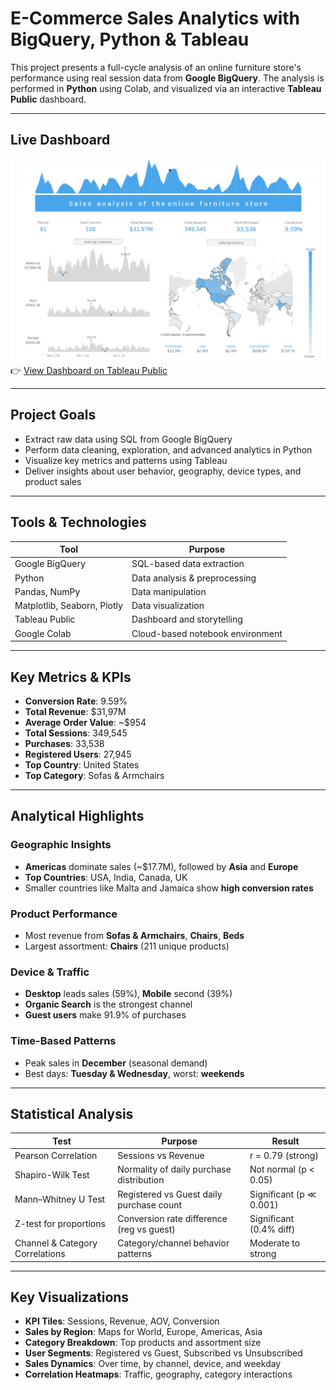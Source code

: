 #  E-Commerce Sales Analytics with BigQuery, Python & Tableau

This project presents a full-cycle analysis of an online furniture store's performance using real session data from **Google BigQuery**. The analysis is performed in **Python** using Colab, and visualized via an interactive **Tableau Public** dashboard.

---

## Live Dashboard
![Dashboard](Dashboard_s_a.png)
👉 [View Dashboard on Tableau Public](https://public.tableau.com/app/profile/oksana.sitalova/viz/Project_17484593647600/Dashboard1)

---

##  Project Goals

- Extract raw data using SQL from Google BigQuery
- Perform data cleaning, exploration, and advanced analytics in Python
- Visualize key metrics and patterns using Tableau
- Deliver insights about user behavior, geography, device types, and product sales

---

## Tools & Technologies

| Tool             | Purpose                              |
|------------------|--------------------------------------|
| Google BigQuery  | SQL-based data extraction            |
| Python           | Data analysis & preprocessing        |
| Pandas, NumPy    | Data manipulation                    |
| Matplotlib, Seaborn, Plotly | Data visualization       |
| Tableau Public   | Dashboard and storytelling           |
| Google Colab     | Cloud-based notebook environment     |

---

## Key Metrics & KPIs

- **Conversion Rate**: 9.59%
- **Total Revenue**: $31,97M
- **Average Order Value**: ~$954
- **Total Sessions**: 349,545
- **Purchases**: 33,538
- **Registered Users**: 27,945
- **Top Country**: United States
- **Top Category**: Sofas & Armchairs

---

## Analytical Highlights

### Geographic Insights

- **Americas** dominate sales (~$17.7M), followed by **Asia** and **Europe**
- **Top Countries**: USA, India, Canada, UK
- Smaller countries like Malta and Jamaica show **high conversion rates**

### Product Performance

- Most revenue from **Sofas & Armchairs**, **Chairs**, **Beds**
- Largest assortment: **Chairs** (211 unique products)

### Device & Traffic

- **Desktop** leads sales (59%), **Mobile** second (39%)
- **Organic Search** is the strongest channel
- **Guest users** make 91.9% of purchases

### Time-Based Patterns

- Peak sales in **December** (seasonal demand)
- Best days: **Tuesday & Wednesday**, worst: **weekends**

---

## Statistical Analysis

| Test                      | Purpose                                      | Result                  |
|---------------------------|----------------------------------------------|--------------------------|
| Pearson Correlation       | Sessions vs Revenue                          | r = 0.79 (strong)        |
| Shapiro-Wilk Test         | Normality of daily purchase distribution     | Not normal (p < 0.05)    |
| Mann–Whitney U Test       | Registered vs Guest daily purchase count     | Significant (p ≪ 0.001)  |
| Z-test for proportions    | Conversion rate difference (reg vs guest)    | Significant (0.4% diff)  |
| Channel & Category Correlations | Category/channel behavior patterns    | Moderate to strong       |

---

## Key Visualizations

- **KPI Tiles**: Sessions, Revenue, AOV, Conversion
- **Sales by Region**: Maps for World, Europe, Americas, Asia
- **Category Breakdown**: Top products and assortment size
- **User Segments**: Registered vs Guest, Subscribed vs Unsubscribed
- **Sales Dynamics**: Over time, by channel, device, and weekday
- **Correlation Heatmaps**: Traffic, geography, category interactions
